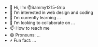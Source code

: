 - 👋 Hi, I’m @Sammy1215-Grip
- 👀 I’m interested in web design and coding
- 🌱 I’m currently learning ...
- 💞️ I’m looking to collaborate on ...
- 📫 How to reach me 
- 😄 Pronouns: ...
- ⚡ Fun fact: ...

<!---
Sammy1215-Grip/Sammy1215-Grip is a ✨ special ✨ repository because its `README.md` (this file) appears on your GitHub profile.
You can click the Preview link to take a look at your changes.
--->
